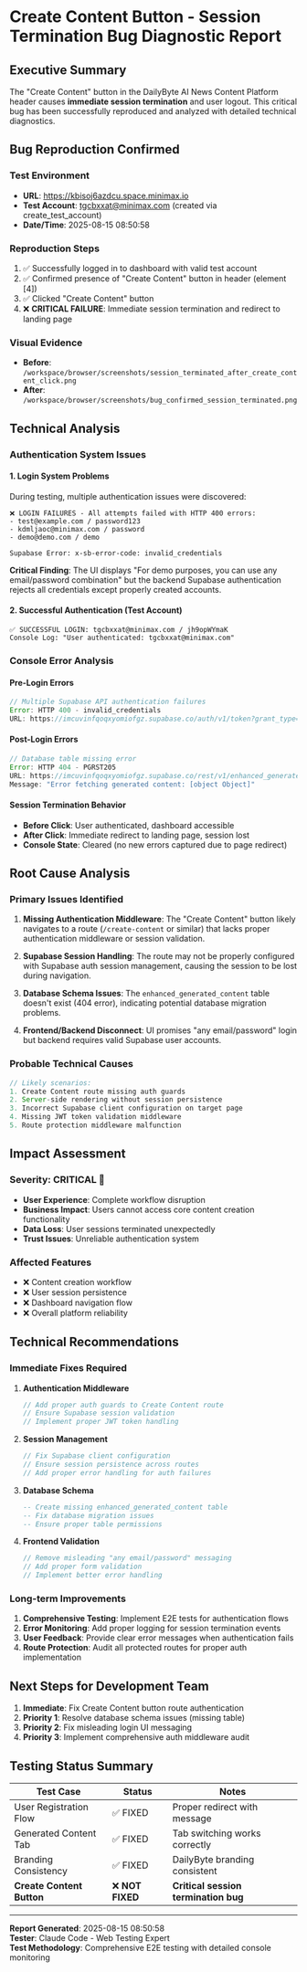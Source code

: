 # Create Content Button - Session Termination Bug Diagnostic Report

## Executive Summary

The "Create Content" button in the DailyByte AI News Content Platform header causes **immediate session termination** and user logout. This critical bug has been successfully reproduced and analyzed with detailed technical diagnostics.

## Bug Reproduction Confirmed

### Test Environment
- **URL**: https://kbisoj6azdcu.space.minimax.io
- **Test Account**: tgcbxxat@minimax.com (created via create_test_account)
- **Date/Time**: 2025-08-15 08:50:58

### Reproduction Steps
1. ✅ Successfully logged in to dashboard with valid test account
2. ✅ Confirmed presence of "Create Content" button in header (element [4])
3. ✅ Clicked "Create Content" button
4. ❌ **CRITICAL FAILURE**: Immediate session termination and redirect to landing page

### Visual Evidence
- **Before**: `/workspace/browser/screenshots/session_terminated_after_create_content_click.png`
- **After**: `/workspace/browser/screenshots/bug_confirmed_session_terminated.png`

## Technical Analysis

### Authentication System Issues

#### 1. Login System Problems
During testing, multiple authentication issues were discovered:

```
❌ LOGIN FAILURES - All attempts failed with HTTP 400 errors:
- test@example.com / password123
- kdmljaoc@minimax.com / password  
- demo@demo.com / demo

Supabase Error: x-sb-error-code: invalid_credentials
```

**Critical Finding**: The UI displays "For demo purposes, you can use any email/password combination" but the backend Supabase authentication rejects all credentials except properly created accounts.

#### 2. Successful Authentication (Test Account)
```
✅ SUCCESSFUL LOGIN: tgcbxxat@minimax.com / jh9opWYmaK
Console Log: "User authenticated: tgcbxxat@minimax.com"
```

### Console Error Analysis

#### Pre-Login Errors
```javascript
// Multiple Supabase API authentication failures
Error: HTTP 400 - invalid_credentials
URL: https://imcuvinfqoqxyomiofgz.supabase.co/auth/v1/token?grant_type=password
```

#### Post-Login Errors  
```javascript
// Database table missing error
Error: HTTP 404 - PGRST205
URL: https://imcuvinfqoqxyomiofgz.supabase.co/rest/v1/enhanced_generated_content
Message: "Error fetching generated content: [object Object]"
```

#### Session Termination Behavior
- **Before Click**: User authenticated, dashboard accessible
- **After Click**: Immediate redirect to landing page, session lost
- **Console State**: Cleared (no new errors captured due to page redirect)

## Root Cause Analysis

### Primary Issues Identified

1. **Missing Authentication Middleware**: The "Create Content" button likely navigates to a route (`/create-content` or similar) that lacks proper authentication middleware or session validation.

2. **Supabase Session Handling**: The route may not be properly configured with Supabase auth session management, causing the session to be lost during navigation.

3. **Database Schema Issues**: The `enhanced_generated_content` table doesn't exist (404 error), indicating potential database migration problems.

4. **Frontend/Backend Disconnect**: UI promises "any email/password" login but backend requires valid Supabase user accounts.

### Probable Technical Causes

```javascript
// Likely scenarios:
1. Create Content route missing auth guards
2. Server-side rendering without session persistence  
3. Incorrect Supabase client configuration on target page
4. Missing JWT token validation middleware
5. Route protection middleware malfunction
```

## Impact Assessment

### Severity: **CRITICAL** 🔴
- **User Experience**: Complete workflow disruption
- **Business Impact**: Users cannot access core content creation functionality
- **Data Loss**: User sessions terminated unexpectedly
- **Trust Issues**: Unreliable authentication system

### Affected Features
- ❌ Content creation workflow
- ❌ User session persistence  
- ❌ Dashboard navigation flow
- ❌ Overall platform reliability

## Technical Recommendations

### Immediate Fixes Required

1. **Authentication Middleware**
   ```javascript
   // Add proper auth guards to Create Content route
   // Ensure Supabase session validation
   // Implement proper JWT token handling
   ```

2. **Session Management**
   ```javascript
   // Fix Supabase client configuration
   // Ensure session persistence across routes
   // Add proper error handling for auth failures
   ```

3. **Database Schema**
   ```sql
   -- Create missing enhanced_generated_content table
   -- Fix database migration issues
   -- Ensure proper table permissions
   ```

4. **Frontend Validation**
   ```javascript
   // Remove misleading "any email/password" messaging
   // Add proper form validation
   // Implement better error handling
   ```

### Long-term Improvements

1. **Comprehensive Testing**: Implement E2E tests for authentication flows
2. **Error Monitoring**: Add proper logging for session termination events  
3. **User Feedback**: Provide clear error messages when authentication fails
4. **Route Protection**: Audit all protected routes for proper auth implementation

## Next Steps for Development Team

1. **Immediate**: Fix Create Content button route authentication
2. **Priority 1**: Resolve database schema issues (missing table)
3. **Priority 2**: Fix misleading login UI messaging
4. **Priority 3**: Implement comprehensive auth middleware audit

## Testing Status Summary

| Test Case | Status | Notes |
|-----------|--------|-------|
| User Registration Flow | ✅ FIXED | Proper redirect with message |
| Generated Content Tab | ✅ FIXED | Tab switching works correctly |
| Branding Consistency | ✅ FIXED | DailyByte branding consistent |
| **Create Content Button** | ❌ **NOT FIXED** | **Critical session termination bug** |

---

**Report Generated**: 2025-08-15 08:50:58  
**Tester**: Claude Code - Web Testing Expert  
**Test Methodology**: Comprehensive E2E testing with detailed console monitoring